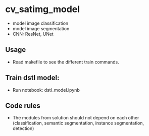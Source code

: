 # cv_satimg_model

- model image classification
- model image segmentation
- CNN: ResNet, UNet

## Usage
- Read makefile to see the different train commands.

## Train dstl model:
- Run notebook: dstl_model.ipynb

## Code rules
- The modules from solution should not depend on each other (classification, semantic segmentation, instance segmentation, detection)
